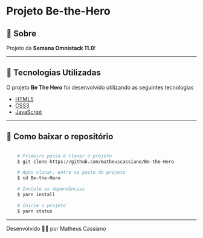#  Projeto Be-the-Hero

## 📝 Sobre
Projeto da **Semana Omnistack 11.0**!

---

## 📍 Tecnologias Utilizadas

 O projeto **Be The Hero** foi desenvolvido utilizando as seguintes tecnologias

- [HTML5](https://developer.mozilla.org/pt-BR/docs/Web/HTML/HTML5)
- [CSS3](https://developer.mozilla.org/pt-BR/docs/Web/CSS)
- [JavaScript](https://www.javascript.com/)

---

## 📁 Como baixar o repositório

```bash

    # Primeiro passo é clonar o projeto
    $ git clone https://github.com/matheuscassiano/Be-the-Hero

    # Após clonar, entre na pasta do projeto
    $ cd Be-the-Hero

    # Instale as dependências
    $ yarn install

    # Inicie o projeto
    $ yarn status

```

---

Desenvolvido 👨‍💻 por Matheus Cassiano


